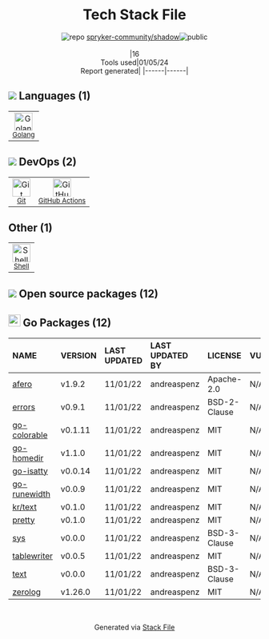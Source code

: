 <!--
&lt;--- Readme.md Snippet without images Start ---&gt;
## Tech Stack
spryker-community/shadow is built on the following main stack:

- [Golang](http://golang.org/) – Languages
- [Shell](https://en.wikipedia.org/wiki/Shell_script) – Shells
- [GitHub Actions](https://github.com/features/actions) – Continuous Integration

Full tech stack [here](/techstack.md)

&lt;--- Readme.md Snippet without images End ---&gt;

&lt;--- Readme.md Snippet with images Start ---&gt;
## Tech Stack
spryker-community/shadow is built on the following main stack:

- <img width='25' height='25' src='https://img.stackshare.io/service/1005/O6AczwfV_400x400.png' alt='Golang'/> [Golang](http://golang.org/) – Languages
- <img width='25' height='25' src='https://img.stackshare.io/service/4631/default_c2062d40130562bdc836c13dbca02d318205a962.png' alt='Shell'/> [Shell](https://en.wikipedia.org/wiki/Shell_script) – Shells
- <img width='25' height='25' src='https://img.stackshare.io/service/11563/actions.png' alt='GitHub Actions'/> [GitHub Actions](https://github.com/features/actions) – Continuous Integration

Full tech stack [here](/techstack.md)

&lt;--- Readme.md Snippet with images End ---&gt;
-->
<div align="center">

# Tech Stack File
![](https://img.stackshare.io/repo.svg "repo") [spryker-community/shadow](https://github.com/spryker-community/shadow)![](https://img.stackshare.io/public_badge.svg "public")
<br/><br/>
|16<br/>Tools used|01/05/24 <br/>Report generated|
|------|------|
</div>

## <img src='https://img.stackshare.io/languages.svg'/> Languages (1)
<table><tr>
  <td align='center'>
  <img width='36' height='36' src='https://img.stackshare.io/service/1005/O6AczwfV_400x400.png' alt='Golang'>
  <br>
  <sub><a href="http://golang.org/">Golang</a></sub>
  <br>
  <sub></sub>
</td>

</tr>
</table>

## <img src='https://img.stackshare.io/devops.svg'/> DevOps (2)
<table><tr>
  <td align='center'>
  <img width='36' height='36' src='https://img.stackshare.io/service/1046/git.png' alt='Git'>
  <br>
  <sub><a href="http://git-scm.com/">Git</a></sub>
  <br>
  <sub></sub>
</td>

<td align='center'>
  <img width='36' height='36' src='https://img.stackshare.io/service/11563/actions.png' alt='GitHub Actions'>
  <br>
  <sub><a href="https://github.com/features/actions">GitHub Actions</a></sub>
  <br>
  <sub></sub>
</td>

</tr>
</table>

## Other (1)
<table><tr>
  <td align='center'>
  <img width='36' height='36' src='https://img.stackshare.io/service/4631/default_c2062d40130562bdc836c13dbca02d318205a962.png' alt='Shell'>
  <br>
  <sub><a href="https://en.wikipedia.org/wiki/Shell_script">Shell</a></sub>
  <br>
  <sub></sub>
</td>

</tr>
</table>


## <img src='https://img.stackshare.io/group.svg' /> Open source packages (12)</h2>

## <img width='24' height='24' src='https://img.stackshare.io/service/21112/default_1346bbda8fe03e4dce5601323a3ca47a10c1ae36.png'/> Go Packages (12)

|NAME|VERSION|LAST UPDATED|LAST UPDATED BY|LICENSE|VULNERABILITIES|
|:------|:------|:------|:------|:------|:------|
|[afero](https://pkg.go.dev/github.com/spf13/afero)|v1.9.2|11/01/22|andreaspenz |Apache-2.0|N/A|
|[errors](https://pkg.go.dev/github.com/pkg/errors)|v0.9.1|11/01/22|andreaspenz |BSD-2-Clause|N/A|
|[go-colorable](https://pkg.go.dev/github.com/mattn/go-colorable)|v0.1.11|11/01/22|andreaspenz |MIT|N/A|
|[go-homedir](https://pkg.go.dev/github.com/mitchellh/go-homedir)|v1.1.0|11/01/22|andreaspenz |MIT|N/A|
|[go-isatty](https://pkg.go.dev/github.com/mattn/go-isatty)|v0.0.14|11/01/22|andreaspenz |MIT|N/A|
|[go-runewidth](https://pkg.go.dev/github.com/mattn/go-runewidth)|v0.0.9|11/01/22|andreaspenz |MIT|N/A|
|[kr/text](https://pkg.go.dev/github.com/kr/text)|v0.1.0|11/01/22|andreaspenz |MIT|N/A|
|[pretty](https://pkg.go.dev/github.com/kr/pretty)|v0.1.0|11/01/22|andreaspenz |MIT|N/A|
|[sys](https://pkg.go.dev/golang.org/x/sys)|v0.0.0|11/01/22|andreaspenz |BSD-3-Clause|N/A|
|[tablewriter](https://pkg.go.dev/github.com/olekukonko/tablewriter)|v0.0.5|11/01/22|andreaspenz |MIT|N/A|
|[text](https://pkg.go.dev/golang.org/x/text)|v0.0.0|11/01/22|andreaspenz |BSD-3-Clause|N/A|
|[zerolog](https://pkg.go.dev/github.com/rs/zerolog)|v1.26.0|11/01/22|andreaspenz |MIT|N/A|

<br/>
<div align='center'>

Generated via [Stack File](https://github.com/marketplace/stack-file)
